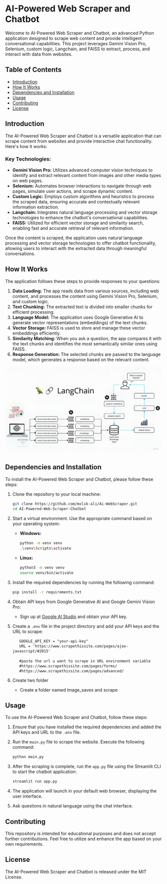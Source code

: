 
# AI-Powered Web Scraper and Chatbot

Welcome to AI-Powered Web Scraper and Chatbot, an advanced Python application designed to scrape web content and provide intelligent conversational capabilities. This project leverages Gemini Vision Pro, Selenium, custom logic, Langchain, and FAISS to extract, process, and interact with data from websites.

## Table of Contents

- [Introduction](#introduction)
- [How It Works](#how-it-works)
- [Dependencies and Installation](#dependencies-and-installation)
- [Usage](#usage)
- [Contributing](#contributing)
- [License](#license)

## Introduction

The AI-Powered Web Scraper and Chatbot is a versatile application that can scrape content from websites and provide interactive chat functionality. Here's how it works:

### Key Technologies:
- **Gemini Vision Pro:** Utilizes advanced computer vision techniques to identify and extract relevant content from images and other media types on web pages.
- **Selenium:** Automates browser interactions to navigate through web pages, simulate user actions, and scrape dynamic content.
- **Custom Logic:** Employs custom algorithms and heuristics to process the scraped data, ensuring accurate and contextually relevant information extraction.
- **Langchain:** Integrates natural language processing and vector storage technologies to enhance the chatbot's conversational capabilities.
- **FAISS:** Utilized for efficient vector storage and similarity search, enabling fast and accurate retrieval of relevant information.

Once the content is scraped, the application uses natural language processing and vector storage technologies to offer chatbot functionality, allowing users to interact with the extracted data through meaningful conversations.

## How It Works

The application follows these steps to provide responses to your questions:

1. **Data Loading:** The app reads data from various sources, including web content, and processes the content using Gemini Vision Pro, Selenium, and custom logic.
2. **Text Chunking:** The extracted text is divided into smaller chunks for efficient processing.
3. **Language Model:** The application uses Google Generative AI to generate vector representations (embeddings) of the text chunks.
4. **Vector Storage:** FAISS is used to store and manage these vector embeddings efficiently.
5. **Similarity Matching:** When you ask a question, the app compares it with the text chunks and identifies the most semantically similar ones using FAISS.
6. **Response Generation:** The selected chunks are passed to the language model, which generates a response based on the relevant content.

![How It Works Diagram](md_image/WebScraper_Langchain.jpeg)

## Dependencies and Installation

To install the AI-Powered Web Scraper and Chatbot, please follow these steps:

1. Clone the repository to your local machine:

   ```bash
   git clone https://github.com/mxlik-ali/Ai-WebScraper.git
   cd AI-Powered-Web-Scraper-Chatbot
   ```

2. Start a virtual environment. Use the appropriate command based on your operating system:
   - **Windows:**
     ```bash
     python -m venv venv
     .\venv\Scripts\activate
     ```
   - **Linux:**
     ```bash
     python3 -m venv venv
     source venv/bin/activate
     ```

3. Install the required dependencies by running the following command:

   ```bash
   pip install -r requirements.txt
   ```

4. Obtain API keys from Google Generative AI and Google Gemini Vision Pro:
   - Sign up at [Google AI Studio](https://aistudio.google.com/) and obtain your API key.
   

5. Create a `.env` file in the project directory and add your API keys and the URL to scrape:

   ```plaintext
      GOOGLE_API_KEY = "your-api-key"
      URL = 'https://www.scrapethissite.com/pages/ajax-javascript/#2015'
      
      #paste the url u want to scrape in URL environment variable
      #https://www.scrapethissite.com/pages/forms/
      #https://www.scrapethissite.com/pages/advanced/
   ```
6. Create two folder
   - Create a folder named image_saves and scrape

## Usage

To use the AI-Powered Web Scraper and Chatbot, follow these steps:

1. Ensure that you have installed the required dependencies and added the API keys and URL to the `.env` file.

2. Run the `main.py` file to scrape the website. Execute the following command:

   ```bash
   python main.py
   ```

3. After the scraping is complete, run the `app.py` file using the Streamlit CLI to start the chatbot application:

   ```bash
   streamlit run app.py
   ```

4. The application will launch in your default web browser, displaying the user interface.

5. Ask questions in natural language using the chat interface.

## Contributing

This repository is intended for educational purposes and does not accept further contributions. Feel free to utilize and enhance the app based on your own requirements.

## License

The AI-Powered Web Scraper and Chatbot is released under the MIT License.

